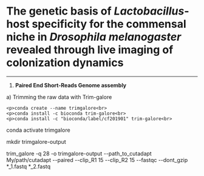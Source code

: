 # **The genetic basis of *Lactobacillus*-host specificity for the commensal niche in *Drosophila melanogaster* revealed through live imaging of colonization dynamics**

----------------------------------------------------------------------------------------------------------------------------------------------------------------------------

1. **Paired End Short-Reads Genome assembly**

a) Trimming the raw data with Trim-galore 

```
<p>conda create --name trimgalore<br>
<p>conda install -c bioconda trim-galore<br>
<p>conda install -c "bioconda/label/cf201901" trim-galore<br>
```

conda activate trimgalore 

mkdir trimgalore-output 

trim_galore -q 28  -o trimgalore-output --path_to_cutadapt My/path/cutadapt --paired --clip_R1 15 --clip_R2 15 --fastqc --dont_gzip *_1.fastq *_2.fastq













